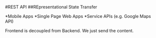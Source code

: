#REST API
##REpresentational State Transfer

*Mobile Apps
*Single Page Web Apps
*Service APIs (e.g. Google Maps API)

Frontend is decoupled from Backend. We just send the content. 



